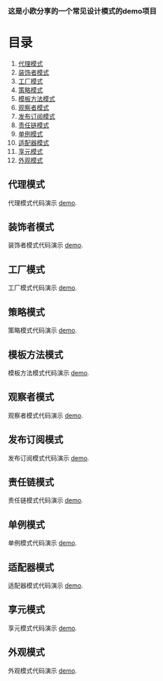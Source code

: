 ### 这是小欧分享的一个常见设计模式的demo项目


# 目录
   1. [代理模式](#a1)
   2. [装饰者模式](#a2)
   3. [工厂模式](#a3)
   4. [策略模式](#a4)
   5. [模板方法模式](#a5)
   6. [观察者模式](#a6)
   7. [发布订阅模式](#a7)
   8. [责任链模式](#a8)
   9. [单例模式](#a9)
   10. [适配器模式](#a10)
   11. [享元模式](#a11)
   12. [外观模式](#a12)




##  <a name="a1"></a> 代理模式

代理模式代码演示 [demo](oxy-design-mode-demo/src/main/java/com/oxygen/proxy/ProxyTest.java).
##  <a name="a2"></a> 装饰者模式

装饰者模式代码演示 [demo](oxy-design-mode-demo/src/main/java/com/oxygen/decorate/DecorateTest.java).
##  <a name="a3"></a> 工厂模式

工厂模式代码演示 [demo](oxy-design-mode-demo/src/main/java/com/oxygen/factory/FactoryTest.java).
##  <a name="a4"></a> 策略模式

策略模式代码演示 [demo](oxy-design-mode-demo/src/main/java/com/oxygen/strategy/StrategyTest.java).
##  <a name="a5"></a> 模板方法模式

模板方法模式代码演示 [demo](oxy-design-mode-demo/src/main/java/com/oxygen/template/TemplateTest.java).
##  <a name="a6"></a> 观察者模式

观察者模式代码演示 [demo](oxy-design-mode-demo/src/main/java/com/oxygen/observer/ObserverTest.java).
##  <a name="a7"></a> 发布订阅模式

发布订阅模式代码演示 [demo](oxy-design-mode-demo/src/main/java/com/oxygen/issue/IssueTest.java).
##  <a name="a8"></a> 责任链模式

责任链模式代码演示 [demo](oxy-design-mode-demo/src/main/java/com/oxygen/chain/ChainOfResponsibilityPatternExample.java).

##  <a name="a9"></a> 单例模式

单例模式代码演示 [demo](oxy-design-mode-demo/src/main/java/com/oxygen/singleton/DesignModeTest.java).

##  <a name="a10"></a> 适配器模式

适配器模式代码演示 [demo](oxy-design-mode-demo/src/main/java/com/oxygen/adapter/AdapterTest.java).

##  <a name="a11"></a> 享元模式

享元模式代码演示 [demo](oxy-design-mode-demo/src/main/java/com/oxygen/flyweight/FlyweightTest.java).

##  <a name="a12"></a> 外观模式

外观模式代码演示 [demo](oxy-design-mode-demo/src/main/java/com/oxygen/facade/FacadeTest.java).